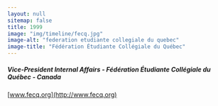 ```yaml
---
layout: null
sitemap: false
title: 1999
image: "img/timeline/fecq.jpg"
image-alt: "federation etudiante collegiale du quebec"
image-title: "Fédération Étudiante Collégiale du Québec"
---
```

##### Vice-President Internal Affairs - Fédération Étudiante Collégiale du Québec - Canada
[www.fecq.org](http://www.fecq.org)